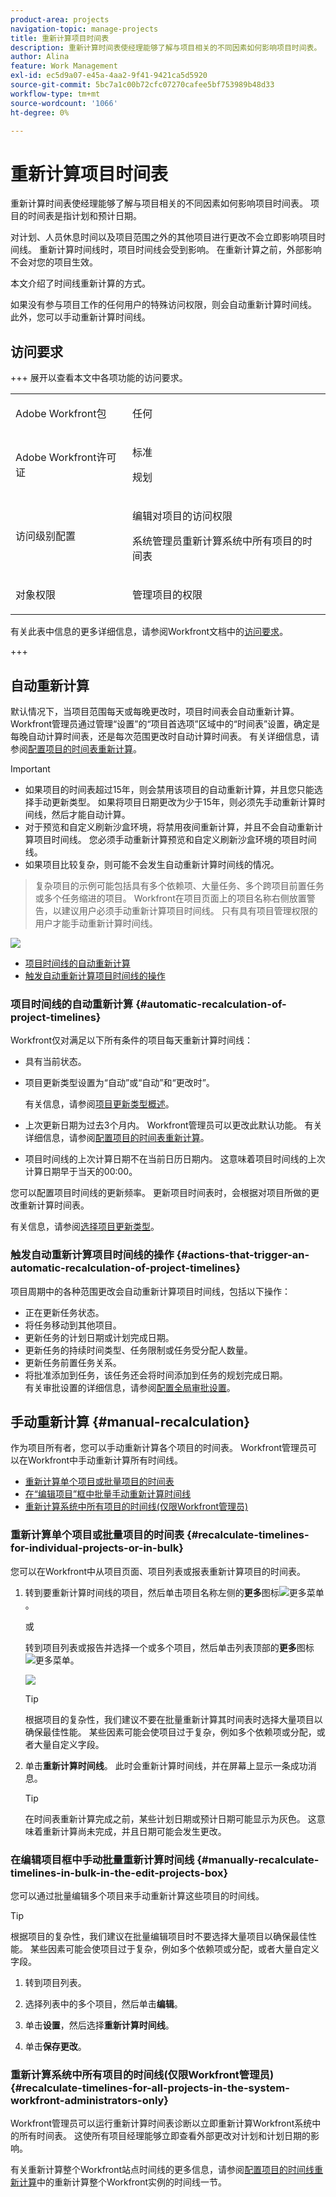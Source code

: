 ```yaml
---
product-area: projects
navigation-topic: manage-projects
title: 重新计算项目时间表
description: 重新计算时间表使经理能够了解与项目相关的不同因素如何影响项目时间表。 项目的时间表是指计划和预计日期。
author: Alina
feature: Work Management
exl-id: ec5d9a07-e45a-4aa2-9f41-9421ca5d5920
source-git-commit: 5bc7a1c00b72cfc07270cafee5bf753989b48d33
workflow-type: tm+mt
source-wordcount: '1066'
ht-degree: 0%

---
```


# 重新计算项目时间表

<!--Audited: 06/2025-->

重新计算时间表使经理能够了解与项目相关的不同因素如何影响项目时间表。 项目的时间表是指计划和预计日期。

对计划、人员休息时间以及项目范围之外的其他项目进行更改不会立即影响项目时间线。 重新计算时间线时，项目时间线会受到影响。 在重新计算之前，外部影响不会对您的项目生效。

本文介绍了时间线重新计算的方式。

如果没有参与项目工作的任何用户的特殊访问权限，则会自动重新计算时间线。 此外，您可以手动重新计算时间线。

## 访问要求

+++ 展开以查看本文中各项功能的访问要求。 

<table style="table-layout:auto"> 
 <col> 
 <col> 
 <tbody> 
  <tr> 
   <td role="rowheader">Adobe Workfront包</td> 
   <td> <p>任何</p> </td> 
  </tr> 
  <tr> 
   <td role="rowheader">Adobe Workfront许可证</td> 
   <td> <p>标准</p> 
    <p>规划</p>
   </td> 
  </tr> 
  <tr> 
   <td role="rowheader">访问级别配置</td> 
   <td> <p>编辑对项目的访问权限</p> <p>系统管理员重新计算系统中所有项目的时间表</p>  </td> 
  </tr> 
  <tr> 
   <td role="rowheader">对象权限</td> 
   <td> <p>管理项目的权限</p>  </td> 
  </tr> 
 </tbody> 
</table>

有关此表中信息的更多详细信息，请参阅Workfront文档中的[访问要求](/help/quicksilver/administration-and-setup/add-users/access-levels-and-object-permissions/access-level-requirements-in-documentation.md)。

+++

<!--Old:
<table style="table-layout:auto"> 
 <col> 
 <col> 
 <tbody> 
  <tr> 
   <td role="rowheader">Adobe Workfront plan</td> 
   <td> <p>Any</p> </td> 
  </tr> 
  <tr> 
   <td role="rowheader">Adobe Workfront license</td> 
   <td> <p>Standard </p> 
    <p>Plan </p>
   </td> 
  </tr> 
  <tr> 
   <td role="rowheader">Access level configurations</td> 
   <td> <p>Edit access to Projects</p> <p>System administrator to recalculate timeline for all projects in the system</p>  </td> 
  </tr> 
  <tr> 
   <td role="rowheader">Object permissions</td> 
   <td> <p>Manage permissions to a project</p>  </td> 
  </tr> 
 </tbody> 
</table>-->

## 自动重新计算

默认情况下，当项目范围每天或每晚更改时，项目时间表会自动重新计算。 Workfront管理员通过管理“设置”的“项目首选项”区域中的“时间表”设置，确定是每晚自动计算时间表，还是每次范围更改时自动计算时间表。 有关详细信息，请参阅[配置项目的时间表重新计算](../../../administration-and-setup/set-up-workfront/configure-system-defaults/configure-timeline-recalculations-projects.md)。

>[!IMPORTANT]
>
>* 如果项目的时间表超过15年，则会禁用该项目的自动重新计算，并且您只能选择手动更新类型。 如果将项目日期更改为少于15年，则必须先手动重新计算时间线，然后才能自动计算。
>* 对于预览和自定义刷新沙盒环境，将禁用夜间重新计算，并且不会自动重新计算项目时间线。 您必须手动重新计算预览和自定义刷新沙盒环境的项目时间线。
>* 如果项目比较复杂，则可能不会发生自动重新计算时间线的情况。
>  > 复杂项目的示例可能包括具有多个依赖项、大量任务、多个跨项目前置任务或多个任务缩进的项目。
>  > Workfront在项目页面上的项目名称右侧放置警告，以建议用户必须手动重新计算项目时间线。 只有具有项目管理权限的用户才能手动重新计算时间线。
>
>   ![](assets/project-warning-to-manually-recalculate-timeline.png)
>

* [项目时间线的自动重新计算](#automatic-recalculation-of-project-timelines)
* [触发自动重新计算项目时间线的操作](#actions-that-trigger-an-automatic-recalculation-of-project-timelines)



### 项目时间线的自动重新计算 {#automatic-recalculation-of-project-timelines}

Workfront仅对满足以下所有条件的项目每天重新计算时间线：

* 具有当前状态。
* 项目更新类型设置为“自动”或“自动”和“更改时”。

  有关信息，请参阅[项目更新类型概述](../../../manage-work/projects/planning-a-project/project-update-type-overview.md)。

* 上次更新日期为过去3个月内。 Workfront管理员可以更改此默认功能。 有关详细信息，请参阅[配置项目的时间表重新计算](../../../administration-and-setup/set-up-workfront/configure-system-defaults/configure-timeline-recalculations-projects.md)。

* 项目时间线的上次计算日期不在当前日历日期内。 这意味着项目时间线的上次计算日期早于当天的00:00。

您可以配置项目时间线的更新频率。 更新项目时间表时，会根据对项目所做的更改重新计算时间表。

<!--
<MadCap:conditionalText data-mc-conditions="QuicksilverOrClassic.Draft mode">
or changes made to another project that the timeline is dependent on
</MadCap:conditionalText>
-->


<!--
<p data-mc-conditions="QuicksilverOrClassic.Draft mode">(NOTE: above, the last part is drafted because of this: I don't think this is right because we told people that in the case of cross-project predecessors, the timeline must be calculated manually for the successor to see the updates in the predecessor's project. Drafting for now.)</p>
-->

有关信息，请参阅[选择项目更新类型](../../../manage-work/projects/manage-projects/select-project-update-type.md)。

<!--
<div data-mc-conditions="QuicksilverOrClassic.Draft mode">
<p>(NOTE:&nbsp;content moved to the article linked above)</p>
<p>You can configure how the timeline for your project is updated:</p>
<ol>
<li value="1">Go to the project for which you want to configure how the timeline is updated.</li>
<li value="2"> <p>  Click the <strong>More</strong> icon <img src="assets/more-icon.png"> to the right of the project name, then click&nbsp; <strong>Edit</strong>. </p> <p>The <strong>Edit Project</strong> dialog box is displayed.</p> </li>
<li value="3"> <p>Click<strong>Settings.</strong><br><img src="assets/screen-shot-2013-09-18-at-10.36.16-am-350x347.png" alt="" style="width: 350;height: 347;"></p> </li>
<li value="4">In the <strong>Update Type</strong> drop-down list, select from the following options:<br><strong>- Automatic and On Change:</strong> (Default setting) The project timeline is updated each time a change occurs in the project or in another project that the timeline is dependent on. The project timeline is also updated each night. <br>This is the recommended setting for this field because it ensures that the project timeline is always up to date.<br>When you update a task or the project and trigger a timeline recalculation, all available dates are immediately displayed, allowing you to continue working. On projects with more than 100 tasks, dates that require longer calculations are dimmed.
<div>
<p><img src="assets/dates-dimmed-when-insline-editing-350x146.png" style="width: 350;height: 146;"></p>
</div><br>This indicates that the recalculation is not yet finished, and the dates are subject to change. <br><strong>- Change Only:</strong> The project timeline is updated each time a change occurs in the project or in another project that the timeline is dependent on; scheduled updates do not occur.<br>You might want to select this option if changes rarely occur in the project or in other projects that the timeline is dependent on.<br><strong>- Automatic Only:</strong> The project timeline is updated each night; it is not updated immediately after changes are made.<br>You might want to select this option if many changes occur each day in the project or in other projects that the timeline is dependent on.<br><note type="note">
A project does not automatically recalculate each night if it is in Planning status. It only recalculates on change.
</note><br><strong>- Manual Only:</strong> The project timeline is updated only when you select the option to Recalculate Timelines, as described in <a href="#manual-recalculation" class="MCXref xref">Manual recalculation</a>.<br>You might want to select this option if you are making many changes to the project at one time, and you want the timeline recalculation to occur after all of the changes have been made (rather than after each individual change).<br>For more information about the project Update Type, see <a href="../../../manage-work/projects/manage-projects/select-project-update-type.md" class="MCXref xref">Select the project Update Type </a><note type="note">
If the timeline of a project is longer than 15 years, the automatic recalculation is disabled. If you change the dates on the project to less than 15 years, you must manually recalculate your timeline one time before it is calculated automatically.
</note></li>
<li value="5">Click <strong>Save Changes.</strong></li>
</ol>
</div>
-->

### 触发自动重新计算项目时间线的操作 {#actions-that-trigger-an-automatic-recalculation-of-project-timelines}

项目周期中的各种范围更改会自动重新计算项目时间线，包括以下操作：

* 正在更新任务状态。
* 将任务移动到其他项目。
* 更新任务的计划日期或计划完成日期。
* 更新任务的持续时间类型、任务限制或任务受分配人数量。
* 更新任务前置任务关系。
* 将批准添加到任务，该任务还会将时间添加到任务的规划完成日期。\
  有关审批设置的详细信息，请参阅[配置全局审批设置](../../../administration-and-setup/customize-workfront/configure-approval-milestone-processes/establish-approval-settings.md)。

## 手动重新计算 {#manual-recalculation}

作为项目所有者，您可以手动重新计算各个项目的时间表。 Workfront管理员可以在Workfront中手动重新计算所有时间线。

* [重新计算单个项目或批量项目的时间表](#recalculate-timelines-for-individual-projects-or-in-bulk)
* [在“编辑项目”框中批量手动重新计算时间线](#manually-recalculate-timelines-in-bulk-in-the-edit-projects-box)
* [重新计算系统中所有项目的时间线(仅限Workfront管理员)](#recalculate-timelines-for-all-projects-in-the-system-workfront-administrators-only)

### 重新计算单个项目或批量项目的时间表 {#recalculate-timelines-for-individual-projects-or-in-bulk}

您可以在Workfront中从项目页面、项目列表或报表重新计算项目的时间表。

1. 转到要重新计算时间线的项目，然后单击项目名称左侧的&#x200B;**更多**&#x200B;图标![更多菜单](assets/qs-more-menu.png)。

   或

   转到项目列表或报告并选择一个或多个项目，然后单击列表顶部的&#x200B;**更多**&#x200B;图标![更多菜单](assets/qs-more-menu.png)。

   ![](assets/recalculate-expressions-timeline-finances-drop-down-in-project-list-nwe.png)

   >[!TIP]
   >
   >根据项目的复杂性，我们建议不要在批量重新计算其时间表时选择大量项目以确保最佳性能。 某些因素可能会使项目过于复杂，例如多个依赖项或分配，或者大量自定义字段。

1. 单击&#x200B;**重新计算时间线**。 此时会重新计算时间线，并在屏幕上显示一条成功消息。

   >[!TIP]
   >
   >在时间表重新计算完成之前，某些计划日期或预计日期可能显示为灰色。 这意味着重新计算尚未完成，并且日期可能会发生更改。

### 在编辑项目框中手动批量重新计算时间线 {#manually-recalculate-timelines-in-bulk-in-the-edit-projects-box}

您可以通过批量编辑多个项目来手动重新计算这些项目的时间线。

>[!TIP]
>
>根据项目的复杂性，我们建议在批量编辑项目时不要选择大量项目以确保最佳性能。 某些因素可能会使项目过于复杂，例如多个依赖项或分配，或者大量自定义字段。

1. 转到项目列表。
1. 选择列表中的多个项目，然后单击&#x200B;**编辑**。
1. 单击&#x200B;**设置**，然后选择&#x200B;**重新计算时间线**。

1. 单击&#x200B;**保存更改**。

### 重新计算系统中所有项目的时间线(仅限Workfront管理员) {#recalculate-timelines-for-all-projects-in-the-system-workfront-administrators-only}

Workfront管理员可以运行重新计算时间表诊断以立即重新计算Workfront系统中的所有时间表。 这使所有项目经理能够立即查看外部更改对计划和计划日期的影响。

有关重新计算整个Workfront站点时间线的更多信息，请参阅[配置项目的时间线重新计算](../../../administration-and-setup/set-up-workfront/configure-system-defaults/configure-timeline-recalculations-projects.md)中的重新计算整个Workfront实例的时间线一节。

<!--
<div data-mc-conditions="QuicksilverOrClassic.Draft mode">
<h2>Project Update Types</h2>
<p data-mc-conditions="QuicksilverOrClassic.Draft mode">(NOTE: drafted and moved to thisa rticle: /Content/Manage work/Projects/Planning a Project/project-update-type-overview.htm)</p>
<p>For information about how to update the project's Update Type, see <a href="../../../manage-work/projects/manage-projects/select-project-update-type.md" class="MCXref xref">Select the project Update Type </a>. </p> <note type="important">
If the timeline of a project is longer than 15 years, Workfront does not calculate the timeline automatically or on change. The Update Type of a project longer than 15 years is always Manual.
</note>
<p>You can select how each project calculates its timeline by choosing between the following Update Types:</p> <note type="important">
If the timeline of a project is longer than 15 years, Workfront does not calculate the timeline automatically or on change. The Update Type of a project longer than 15 years is always Manual.
</note>
<ul>
<li> <p><strong>Automatic and On Change:</strong>&nbsp;This is the default setting. The project timeline is updated each time a change occurs&nbsp;in the project or in another project that the timeline is dependent on. The project timeline is also updated each night.&nbsp; <br>This is the recommended setting as it ensures that the project timeline is always up to date.</p> <p>When you update a task or the project and trigger a timeline recalculation, all available dates are immediately displayed, allowing you to continue working. On projects with more than 100 tasks, dates that require longer calculations are dimmed. </p> <p> <img src="assets/dates-dimmed-when-insline-editing-350x146.png" style="width: 350;height: 146;"> </p> <p>This indicates that the recalculation is not yet finished, and the dates are subject to change. </p> </li>
<li><strong>Change Only:</strong>&nbsp;The project timeline is updated each time a change occurs in the project or in another project that the timeline is dependent on; scheduled updates do not occur. <br>You might want to select this option if you are concerned about system performance and if&nbsp;changes rarely occur in the project or in other projects that the timeline is dependent on.</li>
<li> <p><strong>Automatic Only:</strong>&nbsp;The project timeline is updated each night; it is not updated immediately after changes are made.<br>You might want to select this option if you are concerned about system performance and if many changes occur each day in the project or in other projects that the timeline is dependent on.</p> <note type="note">
A project does not automatically recalculate each night if it is in Planning status. It only recalculates on change.
</note> </li>
<li><strong>Manual Only:</strong>&nbsp;The project timeline is updated only&nbsp;when you select the option to <strong>Recalculate Timelines</strong>, as described in the section "Manual Recalculation" in&nbsp;the article <a href="#" class="MCXref xref selected">Recalculate project timelines</a>.<br>You might want to select this option if you are making many changes to the project at one time, and you want the timeline recalculation to occur after all of the changes have been made (rather than after each individual change).</li>
</ul>
</div>
-->
